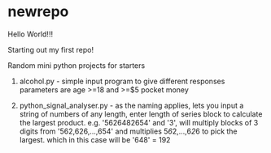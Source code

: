 # newrepo

Hello World!!!

Starting out my first repo!

Random mini python projects for starters
1. alcohol.py - simple input program to give different responses
                parameters are age >=18 and >=$5 pocket money

3. python_signal_analyser.py - as the naming applies, lets you input a string of numbers of any length, enter length of series block to calculate the largest product.
                               e.g. '5626482654' and '3', will multiply blocks of 3 digits from '562,626,...,654' and multiplies 5*6*2,...,6*2*6 to pick the largest.
                               which in this case will be '648' = 192
